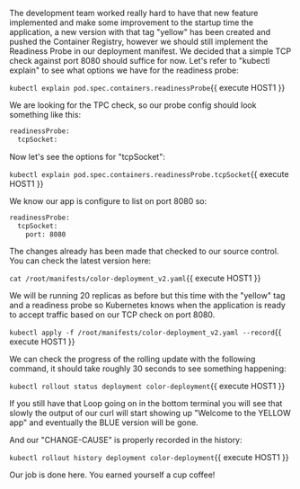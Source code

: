 The development team worked really hard to have that new feature implemented and make some improvement to the startup time the application, a new version with that tag "yellow" has been created and pushed the Container Registry, however we should still implement the Readiness Probe in our deployment manifest. We decided that a simple TCP check against port 8080 should suffice for now. Let's refer to "kubectl explain" to see what options we have for the readiness probe:

`kubectl explain pod.spec.containers.readinessProbe`{{ execute HOST1 }}

We are looking for the TPC check, so our probe config should look something like this:

```html
readinessProbe:
  tcpSocket:
```

Now let's see the options for "tcpSocket":

`kubectl explain pod.spec.containers.readinessProbe.tcpSocket`{{ execute HOST1 }}

We know our app is configure to list on port 8080 so:

```html
readinessProbe:
  tcpSocket:
    port: 8080
```

The changes already has been made that checked to our source control. You can check the latest version here:

`cat /root/manifests/color-deployment_v2.yaml`{{ execute HOST1 }}

We will be running 20 replicas as before but this time with the "yellow" tag and a readiness probe so Kubernetes knows when the application is ready to accept traffic based on our TCP check on port 8080.

`kubectl apply -f /root/manifests/color-deployment_v2.yaml --record`{{ execute HOST1 }}

We can check the progress of the rolling update with the following command, it should take roughly 30 seconds to see something happening:

`kubectl rollout status deployment color-deployment`{{ execute HOST1 }}

If you still have that Loop going on in the bottom terminal you will see that slowly the output of our curl will start showing up "Welcome to the YELLOW app" and eventually the BLUE version will be gone.

And our "CHANGE-CAUSE" is properly recorded in the history:

`kubectl rollout history deployment color-deployment`{{ execute HOST1 }}

Our job is done here. You earned yourself a cup coffee!
